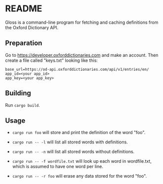 # README

Gloss is a command-line program for fetching and caching definitions from
the Oxford Dictionary API.

## Preparation

Go to https://developer.oxforddictionaries.com and make an account.
Then create a file called "keys.txt" looking like this:

```
base_url=https://od-api.oxforddictionaries.com/api/v1/entries/en/
app_id=<your app_id>
app_key=<your app_key>
```

## Building

Run `cargo build`.

## Usage

* `cargo run foo` will store and print the definition of the word "foo".

* `cargo run -- -l` will list all stored words with definitions.

* `cargo run -- -n` will list all stored words without definitions.

* `cargo run -- -f wordfile.txt` will look up each word in wordfile.txt, which
is assumed to have one word per line.

* `cargo run -- -r foo` will erase any data stored for the word "foo".
